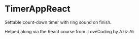 # TimerAppReact
Settable count-down timer with ring sound on finish. 

Helped along via the React course from iLoveCoding by Aziz Ali
